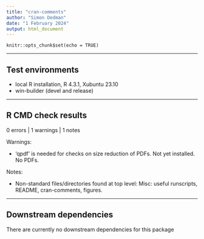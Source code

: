 ```yaml
---
title: "cran-comments"
author: "Simon Dedman"
date: "1 February 2024"
output: html_document
---
```


```{r setup, include=FALSE}
knitr::opts_chunk$set(echo = TRUE)
```

***

## Test environments
* local R installation, R 4.3.1, Xubuntu 23.10
* win-builder (devel and release)

***

## R CMD check results

0 errors | 1 warnings | 1 notes

Warnings:

* ‘qpdf’ is needed for checks on size reduction of PDFs. Not yet installed. No PDFs.

Notes:

* Non-standard files/directories found at top level: Misc: useful runscripts, README, cran-comments, figures.

***

## Downstream dependencies

There are currently no downstream dependencies for this package
